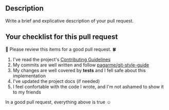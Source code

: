 ## Description

Write a brief and explicative description of your pull request. 

<!--
Things to cite on the PR description: 

- Why is the PR needed
- What the PR does
- What are possible side effects
- Additional information (related github issues, links, etc)

  Example: This PR implements feature "x" so we can solve our payments problem. This PR closes #98928312874 (github issue)
-->

## Your checklist for this pull request

:rotating_light: Please review this items for a good pull request. :four_leaf_clover:

1. I've read the project's [Contributing Guidelines](../CONTRIBUTING.md)
1. My commits are well written and follow [pagarme/git-style-guide](https://github.com/pagarme/git-style-guide)
1. My changes are well covered by **tests** and I fell safe about this implementation
1. I've updated the project docs (if needed)
1. I feel confortable with the code I wrote, and I'm not ashamed to show it to my friends

In a good pull request, everything above is true :relaxed:
